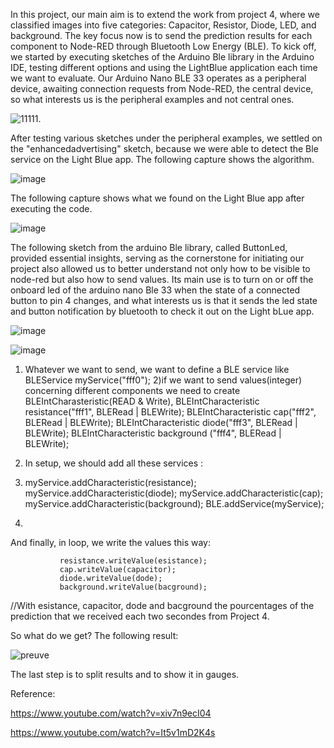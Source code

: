 
In this project, our main aim is to extend the work from project 4, where we classified images into five categories: Capacitor, Resistor, Diode, LED, and background. 
The key focus now is to send the prediction results for each component to Node-RED through Bluetooth Low Energy (BLE). To kick off, we started by executing sketches of the Arduino Ble library in the Arduino IDE, testing different options and using the LightBlue application each time we want to evaluate. Our Arduino Nano BLE 33 operates as a peripheral device, awaiting connection  requests from Node-RED, the central device, so what interests us is the peripheral examples and not central ones.


![11111](https://github.com/Omar-PRG/Tiny-ML/assets/93102956/78351f8c-6205-4503-88cc-f7e81ed47e02).


After testing various sketches under the peripheral examples, we settled on the "enhancedadvertising" sketch, because we were able to detect the Ble service on the Light Blue app. The following capture shows the algorithm.

![image](https://github.com/Omar-PRG/Tiny-ML/assets/93102956/2cebe833-a5f9-47a2-97ce-e40eae7d0e0d)

The following capture shows what we found on the Light Blue app after executing the code.

![image](https://github.com/Omar-PRG/Tiny-ML/assets/93102956/2e45b130-d2ed-4a2c-92ef-f1054df69a6c)

The following sketch from the arduino Ble library, called ButtonLed, provided essential insights, serving as the cornerstone for initiating our project also allowed us to better understand not only how to be visible to node-red but also how to send values. Its main use is to turn on or off the onboard led of the arduino nano Ble 33 when the state of a connected button to pin 4 changes, and what interests us is that it sends the led state and button notification by bluetooth to check it out on the Light bLue app.


![image](https://github.com/Omar-PRG/Tiny-ML/assets/93102956/d66a1e12-cc1d-4431-b216-07fdbddbb7df)




![image](https://github.com/Omar-PRG/Tiny-ML/assets/93102956/70ed5bec-9fbc-4e4f-bed6-d39a148ef367)


1) Whatever we want to send, we want to define a BLE service like BLEService myService("fff0");
2)if we want to send values(integer) concerning different components we need to create BLEIntCharasteristic(READ & Write), 
BLEIntCharacteristic resistance("fff1", BLERead | BLEWrite);
BLEIntCharacteristic cap("fff2", BLERead | BLEWrite);
BLEIntCharacteristic diode("fff3", BLERead | BLEWrite);
BLEIntCharacteristic background ("fff4", BLERead | BLEWrite);
3) In setup, we should add all these services :
4)   myService.addCharacteristic(resistance);
     myService.addCharacteristic(diode);
     myService.addCharacteristic(cap);
     myService.addCharacteristic(background);
     BLE.addService(myService);


5) 
And finally, in loop, we write the values this way:

               resistance.writeValue(esistance);
               cap.writeValue(capacitor);
               diode.writeValue(dode);
               background.writeValue(bacground);
   //With esistance, capacitor, dode and bacground the pourcentages of the prediction that we received each two secondes from Project 4.


So what do we get? The following result: 


![preuve](https://github.com/Omar-PRG/Tiny-ML/assets/93102956/ccec59bb-2ccb-40c4-8b30-1296159327d2)




The last step is to split results and to show it in gauges.




Reference:

https://www.youtube.com/watch?v=xiv7n9ecI04

https://www.youtube.com/watch?v=It5v1mD2K4s
